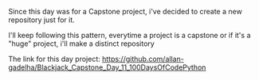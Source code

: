 Since this day was for a Capstone project, i've decided to create a new repository just for it.

I'll keep following this pattern, everytime a project is a capstone or if it's a "huge" project, i'll make a distinct repository

The link for this day project: https://github.com/allan-gadelha/Blackjack_Capstone_Day_11_100DaysOfCodePython